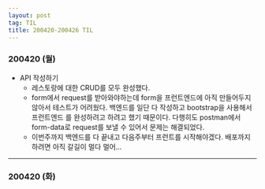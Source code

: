```yaml
---
layout: post
tag: TIL
title: 200420-200426 TIL
---
```


### 200420 (월)
- API 작성하기
  - 레스토랑에 대한 CRUD를 모두 완성했다.
  - form에서 request를 받아와야하는데 form을 프런트엔드에 아직 만들어두지 않아서 테스트가 어려웠다. 백엔드를 일단 다 작성하고 bootstrap을 사용해서 프런트엔드
  를 완성하려고 하려고 했기 때문이다. 다행히도 postman에서 form-data로 request를 보낼 수 있어서 문제는 해결되었다.
  - 이번주까지 백엔드를 다 끝내고 다음주부터 프런트를 시작해야겠다. 배포까지 하려면 아직 갈길이 멀다 멀어...
  
---
  
### 200420 (화)
